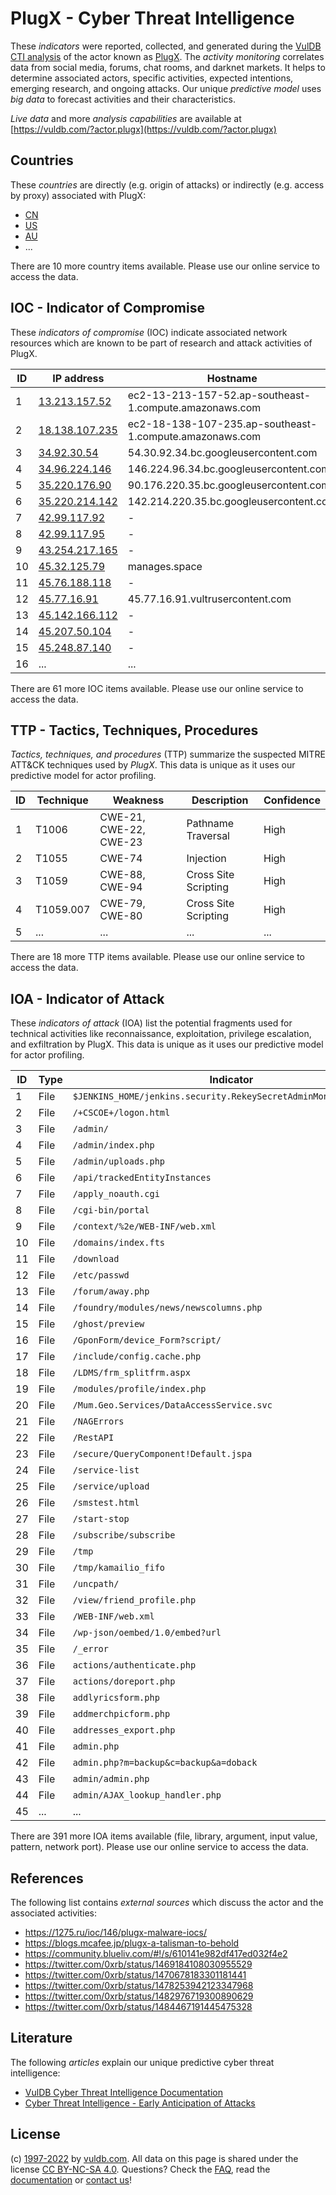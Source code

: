 # PlugX - Cyber Threat Intelligence

These _indicators_ were reported, collected, and generated during the [VulDB CTI analysis](https://vuldb.com/?kb.cti) of the actor known as [PlugX](https://vuldb.com/?actor.plugx). The _activity monitoring_ correlates data from social media, forums, chat rooms, and darknet markets. It helps to determine associated actors, specific activities, expected intentions, emerging research, and ongoing attacks. Our unique _predictive model_ uses _big data_ to forecast activities and their characteristics.

_Live data_ and more _analysis capabilities_ are available at [https://vuldb.com/?actor.plugx](https://vuldb.com/?actor.plugx)

## Countries

These _countries_ are directly (e.g. origin of attacks) or indirectly (e.g. access by proxy) associated with PlugX:

* [CN](https://vuldb.com/?country.cn)
* [US](https://vuldb.com/?country.us)
* [AU](https://vuldb.com/?country.au)
* ...

There are 10 more country items available. Please use our online service to access the data.

## IOC - Indicator of Compromise

These _indicators of compromise_ (IOC) indicate associated network resources which are known to be part of research and attack activities of PlugX.

ID | IP address | Hostname | Campaign | Confidence
-- | ---------- | -------- | -------- | ----------
1 | [13.213.157.52](https://vuldb.com/?ip.13.213.157.52) | ec2-13-213-157-52.ap-southeast-1.compute.amazonaws.com | - | Medium
2 | [18.138.107.235](https://vuldb.com/?ip.18.138.107.235) | ec2-18-138-107-235.ap-southeast-1.compute.amazonaws.com | - | Medium
3 | [34.92.30.54](https://vuldb.com/?ip.34.92.30.54) | 54.30.92.34.bc.googleusercontent.com | - | Medium
4 | [34.96.224.146](https://vuldb.com/?ip.34.96.224.146) | 146.224.96.34.bc.googleusercontent.com | - | Medium
5 | [35.220.176.90](https://vuldb.com/?ip.35.220.176.90) | 90.176.220.35.bc.googleusercontent.com | - | Medium
6 | [35.220.214.142](https://vuldb.com/?ip.35.220.214.142) | 142.214.220.35.bc.googleusercontent.com | - | Medium
7 | [42.99.117.92](https://vuldb.com/?ip.42.99.117.92) | - | - | High
8 | [42.99.117.95](https://vuldb.com/?ip.42.99.117.95) | - | - | High
9 | [43.254.217.165](https://vuldb.com/?ip.43.254.217.165) | - | - | High
10 | [45.32.125.79](https://vuldb.com/?ip.45.32.125.79) | manages.space | - | High
11 | [45.76.188.118](https://vuldb.com/?ip.45.76.188.118) | - | - | High
12 | [45.77.16.91](https://vuldb.com/?ip.45.77.16.91) | 45.77.16.91.vultrusercontent.com | - | High
13 | [45.142.166.112](https://vuldb.com/?ip.45.142.166.112) | - | - | High
14 | [45.207.50.104](https://vuldb.com/?ip.45.207.50.104) | - | - | High
15 | [45.248.87.140](https://vuldb.com/?ip.45.248.87.140) | - | - | High
16 | ... | ... | ... | ...

There are 61 more IOC items available. Please use our online service to access the data.

## TTP - Tactics, Techniques, Procedures

_Tactics, techniques, and procedures_ (TTP) summarize the suspected MITRE ATT&CK techniques used by _PlugX_. This data is unique as it uses our predictive model for actor profiling.

ID | Technique | Weakness | Description | Confidence
-- | --------- | -------- | ----------- | ----------
1 | T1006 | CWE-21, CWE-22, CWE-23 | Pathname Traversal | High
2 | T1055 | CWE-74 | Injection | High
3 | T1059 | CWE-88, CWE-94 | Cross Site Scripting | High
4 | T1059.007 | CWE-79, CWE-80 | Cross Site Scripting | High
5 | ... | ... | ... | ...

There are 18 more TTP items available. Please use our online service to access the data.

## IOA - Indicator of Attack

These _indicators of attack_ (IOA) list the potential fragments used for technical activities like reconnaissance, exploitation, privilege escalation, and exfiltration by PlugX. This data is unique as it uses our predictive model for actor profiling.

ID | Type | Indicator | Confidence
-- | ---- | --------- | ----------
1 | File | `$JENKINS_HOME/jenkins.security.RekeySecretAdminMonitor/backups` | High
2 | File | `/+CSCOE+/logon.html` | High
3 | File | `/admin/` | Low
4 | File | `/admin/index.php` | High
5 | File | `/admin/uploads.php` | High
6 | File | `/api/trackedEntityInstances` | High
7 | File | `/apply_noauth.cgi` | High
8 | File | `/cgi-bin/portal` | High
9 | File | `/context/%2e/WEB-INF/web.xml` | High
10 | File | `/domains/index.fts` | High
11 | File | `/download` | Medium
12 | File | `/etc/passwd` | Medium
13 | File | `/forum/away.php` | High
14 | File | `/foundry/modules/news/newscolumns.php` | High
15 | File | `/ghost/preview` | High
16 | File | `/GponForm/device_Form?script/` | High
17 | File | `/include/config.cache.php` | High
18 | File | `/LDMS/frm_splitfrm.aspx` | High
19 | File | `/modules/profile/index.php` | High
20 | File | `/Mum.Geo.Services/DataAccessService.svc` | High
21 | File | `/NAGErrors` | Medium
22 | File | `/RestAPI` | Medium
23 | File | `/secure/QueryComponent!Default.jspa` | High
24 | File | `/service-list` | High
25 | File | `/service/upload` | High
26 | File | `/smstest.html` | High
27 | File | `/start-stop` | Medium
28 | File | `/subscribe/subscribe` | High
29 | File | `/tmp` | Low
30 | File | `/tmp/kamailio_fifo` | High
31 | File | `/uncpath/` | Medium
32 | File | `/view/friend_profile.php` | High
33 | File | `/WEB-INF/web.xml` | High
34 | File | `/wp-json/oembed/1.0/embed?url` | High
35 | File | `/_error` | Low
36 | File | `actions/authenticate.php` | High
37 | File | `actions/doreport.php` | High
38 | File | `addlyricsform.php` | High
39 | File | `addmerchpicform.php` | High
40 | File | `addresses_export.php` | High
41 | File | `admin.php` | Medium
42 | File | `admin.php?m=backup&c=backup&a=doback` | High
43 | File | `admin/admin.php` | High
44 | File | `admin/AJAX_lookup_handler.php` | High
45 | ... | ... | ...

There are 391 more IOA items available (file, library, argument, input value, pattern, network port). Please use our online service to access the data.

## References

The following list contains _external sources_ which discuss the actor and the associated activities:

* https://1275.ru/ioc/146/plugx-malware-iocs/
* https://blogs.mcafee.jp/plugx-a-talisman-to-behold
* https://community.blueliv.com/#!/s/610141e982df417ed032f4e2
* https://twitter.com/0xrb/status/1469184108030955529
* https://twitter.com/0xrb/status/1470678183301181441
* https://twitter.com/0xrb/status/1478253942123347968
* https://twitter.com/0xrb/status/1482976719300890629
* https://twitter.com/0xrb/status/1484467191445475328

## Literature

The following _articles_ explain our unique predictive cyber threat intelligence:

* [VulDB Cyber Threat Intelligence Documentation](https://vuldb.com/?kb.cti)
* [Cyber Threat Intelligence - Early Anticipation of Attacks](https://www.scip.ch/en/?labs.20201022)

## License

(c) [1997-2022](https://vuldb.com/?kb.changelog) by [vuldb.com](https://vuldb.com/?kb.about). All data on this page is shared under the license [CC BY-NC-SA 4.0](https://creativecommons.org/licenses/by-nc-sa/4.0/). Questions? Check the [FAQ](https://vuldb.com/?kb.faq), read the [documentation](https://vuldb.com/?kb) or [contact us](https://vuldb.com/?contact)!
